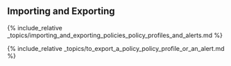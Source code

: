 ## Importing and Exporting

{% include_relative
_topics/importing_and_exporting_policies_policy_profiles_and_alerts.md
%}

{% include_relative
_topics/to_export_a_policy_policy_profile_or_an_alert.md %}
